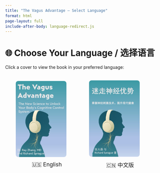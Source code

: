 ```yaml
---
title: "The Vagus Advantage – Select Language"
format: html
page-layout: full
include-after-body: language-redirect.js
---
```


<style>
.language-choice {
  display: flex;
  flex-direction: row;
  gap: 2rem;
  justify-content: center;
  align-items: center;
  flex-wrap: wrap;
  margin-top: 2rem;
}

.language-choice img {
  width: 200px;
  max-width: 80%;
  border: 2px solid transparent;
  border-radius: 10px;
  transition: transform 0.2s ease, border 0.2s ease;
  cursor: pointer;
}

.language-choice img:hover {
  transform: scale(1.05);
  border-color: #888;
}

.language-caption {
  text-align: center;
  margin-top: 0.5rem;
  font-size: 1.1rem;
}
</style>

# 🌐 Choose Your Language / 选择语言

Click a cover to view the book in your preferred language:

<div class="language-choice">
  <div>
    <a href="en/">
      <img src="en/_resources/book/book-vns-kindle-cover-6x9-Medium.jpeg" alt="English Cover">
    </a>
    <div class="language-caption">🇺🇸 English</div>
  </div>
  <div>
    <a href="zh/">
      <img src="zh/_resources/book/book-vns-kindle-cover-6x9.zh-Medium.jpeg" alt="Chinese Cover">
    </a>
    <div class="language-caption">🇨🇳 中文版</div>
  </div>
</div>